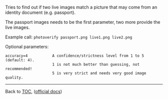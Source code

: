 Tries to find out if two live images match a picture that may come from an
identity document (e.g. passport).

The passport images needs to be the first parameter, two more provide the live
images.

Example call: `photoverify passport.png live1.png live2.png`


Optional parameters:

    accuracy=4           A confidence/strictness level from 1 to 5 (default: 4).
                         1 is not much better than guessing, not recommended!
                         5 is very strict and needs very good image quality.

---

Back to [TOC](./toc.md), ([official docs](https://developer.bioid.com/bwsreference/web-api/web-photo-verify-api))